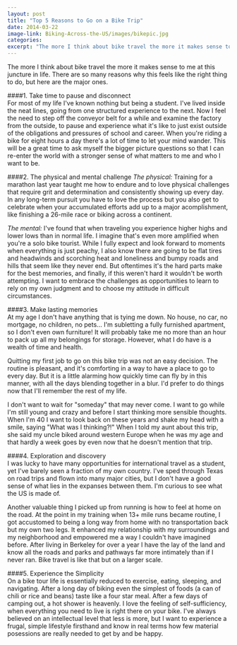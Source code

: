 ```yaml
---
layout: post
title: "Top 5 Reasons to Go on a Bike Trip"
date: 2014-03-22
image-link: Biking-Across-the-US/images/bikepic.jpg
categories: 
excerpt: "The more I think about bike travel the more it makes sense to me at this juncture in life. There are so many reasons why this feels like the right thing to do, but here are the major ones."
---
```

The more I think about bike travel the more it makes sense to me at this juncture in life. There are so many reasons why this feels like the right thing to do, but here are the major ones.

####1. Take time to pause and disconnect  
For most of my life I've known nothing but being a student. I've lived inside the neat lines, going from one structured experience to the next. Now I feel the need to step off the conveyor belt for a while and examine the factory from the outside, to pause and experience what it's like to just exist outside of the obligations and pressures of school and career. When you're riding a bike for eight hours a day there's a lot of time to let your mind wander. This will be a great time to ask myself the bigger picture questions so that I can re-enter the world with a stronger sense of what matters to me and who I want to be.    
    
####2. The physical and mental challenge 
_The physical:_ Training for a marathon last year taught me how to endure and to love physical challenges that require grit and determination and consistently showing up every day. In any long-term pursuit you have to love the process but you also get to celebrate when your accumulated efforts add up to a major acomplishment, like finishing a 26-mile race or biking across a continent.  

_The mental:_ I've found that when traveling you experience higher highs and lower lows than in normal life. I imagine that's even more amplified when you're a solo bike tourist. While I fully expect and look forward to moments when everything is just peachy, I also know there are going to be flat tires and headwinds and scorching heat and loneliness and bumpy roads and hills that seem like they never end. But oftentimes it's the hard parts make for the best memories, and finally, if this weren't hard it wouldn't be worth attempting. I want to embrace the challenges as opportunities to learn to rely on my own judgment and to choose my attitude in difficult circumstances.    

####3. Make lasting memories    
At my age I don't have anything that is tying me down. No house, no car, no mortgage, no children, no pets... I'm subletting a fully furnished apartment, so I don't even own furniture! It will probably take me no more than an hour to pack up all my belongings for storage. However, what I do have is a wealth of time and health.

Quitting my first job to go on this bike trip was not an easy decision. The routine is pleasant, and it's comforting in a way to have a place to go to every day. But it is a little alarming how quickly time can fly by in this manner, with all the days blending together in a blur. I'd prefer to do things now that I'll remember the rest of my life.   

I don't want to wait for "someday" that may never come. I want to go while I'm still young and crazy and before I start thinking more sensible thoughts. When I'm 40 I want to look back on these years and shake my head with a smile, saying "What was I thinking?!" When I told my aunt about this trip, she said my uncle biked around western Europe when he was my age and that hardly a week goes by even now that he doesn't mention that trip.    

####4. Exploration and discovery    
I was lucky to have many opportunities for international travel as a student, yet I've barely seen a fraction of my own country. I've sped through Texas on road trips and flown into many major cities, but I don't have a good sense of what lies in the expanses between them. I'm curious to see what the US is made of.    
    
Another valuable thing I picked up from running is how to feel at home on the road. At the point in my training when 13+ mile runs became routine, I got accustomed to being a long way from home with no transportation back but my own two legs. It enhanced my relationship with my surroundings and my neighborhood and empowered me a way I couldn't have imagined before. After living in Berkeley for over a year I have the lay of the land and know all the roads and parks and pathways far more intimately than if I never ran. Bike travel is like that but on a larger scale.    

####5. Experience the Simplicity   
On a bike tour life is essentially reduced to exercise, eating, sleeping, and navigating. After a long day of biking even the simplest of foods (a can of chili or rice and beans) taste like a four star meal. After a few days of camping out, a hot shower is heavenly. I love the feeling of self-sufficiency, when everything you need to live is right there on your bike. I've always believed on an intellectual level that less is more, but I want to experience a frugal, simple lifestyle firsthand and know in real terms how few material posessions are really needed to get by and be happy.    
